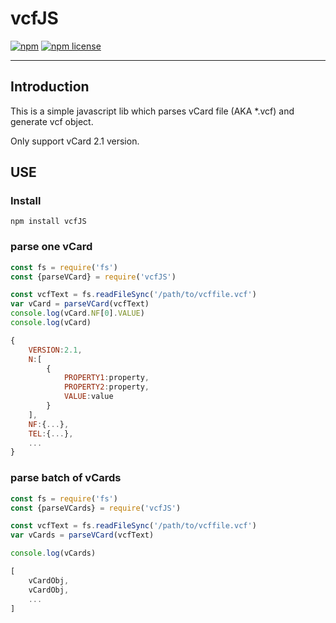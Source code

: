 # vcfJS
[![npm](https://img.shields.io/npm/v/js.vcf.svg?style=flat-square)](https://npmjs.com/package/js.vcf)
[![npm license](https://img.shields.io/npm/l/js.vcf.svg?style=flat-square)](https://npmjs.com/package/js.vcf)
***

<!--ts-->
<!--te-->

## Introduction

This is a simple javascript lib which parses vCard file (AKA \*.vcf) and generate vcf object.

Only support vCard 2.1 version.

## USE

### Install

`npm install vcfJS`

### parse one vCard

```javascript
const fs = require('fs')
const {parseVCard} = require('vcfJS')

const vcfText = fs.readFileSync('/path/to/vcffile.vcf')
var vCard = parseVCard(vcfText)
console.log(vCard.NF[0].VALUE)
console.log(vCard)
```

```javascript
{
    VERSION:2.1,
    N:[
        {
            PROPERTY1:property,
            PROPERTY2:property,
            VALUE:value
        }
    ],
    NF:{...},
    TEL:{...},
    ...
}
```

### parse batch of vCards

```javascript
const fs = require('fs')
const {parseVCards} = require('vcfJS')

const vcfText = fs.readFileSync('/path/to/vcffile.vcf')
var vCards = parseVCard(vcfText)

console.log(vCards)
```

```javascript
[
    vCardObj,
    vCardObj,
    ...
]
```
